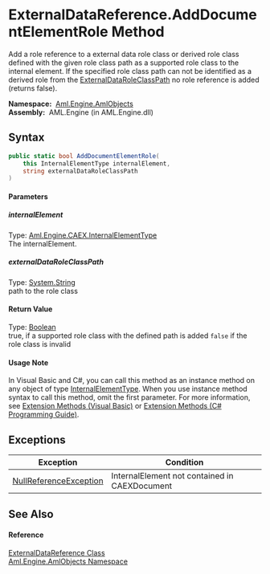 ExternalDataReference.AddDocumentElementRole Method
===================================================
Add a role reference to a external data role class or derived role class defined with the given role class path as a supported role class to the internal element. If the specified role class path can not be identified as a derived role from the [ExternalDataRoleClassPath][1] no role reference is added (returns false).

  **Namespace:**  [Aml.Engine.AmlObjects][2]  
  **Assembly:**  AML.Engine (in AML.Engine.dll)

Syntax
------

```csharp
public static bool AddDocumentElementRole(
	this InternalElementType internalElement,
	string externalDataRoleClassPath
)
```

#### Parameters

##### *internalElement*
Type: [Aml.Engine.CAEX.InternalElementType][3]  
The internalElement.

##### *externalDataRoleClassPath*
Type: [System.String][4]  
path to the role class

#### Return Value
Type: [Boolean][5]  
 true, if a supported role class with the defined path is added `false` if the role class is invalid 
#### Usage Note
In Visual Basic and C#, you can call this method as an instance method on any object of type [InternalElementType][3]. When you use instance method syntax to call this method, omit the first parameter. For more information, see [Extension Methods (Visual Basic)][6] or [Extension Methods (C# Programming Guide)][7].

Exceptions
----------

Exception                   | Condition                                     
--------------------------- | --------------------------------------------- 
[NullReferenceException][8] | InternalElement not contained in CAEXDocument 


See Also
--------

#### Reference
[ExternalDataReference Class][9]  
[Aml.Engine.AmlObjects Namespace][2]  

[1]: ExternalDataRoleClassPath.md
[2]: ../README.md
[3]: ../../Aml.Engine.CAEX/InternalElementType/README.md
[4]: https://docs.microsoft.com/dotnet/api/system.string
[5]: https://docs.microsoft.com/dotnet/api/system.boolean
[6]: https://docs.microsoft.com/dotnet/visual-basic/programming-guide/language-features/procedures/extension-methods
[7]: https://docs.microsoft.com/dotnet/csharp/programming-guide/classes-and-structs/extension-methods
[8]: https://docs.microsoft.com/dotnet/api/system.nullreferenceexception
[9]: README.md
[10]: https://www.automationml.org
[11]: ../../icons/logoShade.png